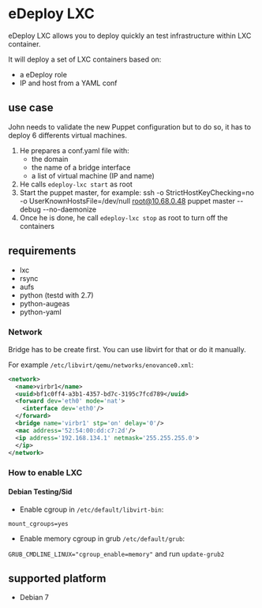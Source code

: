# eDeploy LXC

eDeploy LXC allows you to deploy quickly an test infrastructure within LXC
container.

It will deploy a set of LXC containers based on:

- a eDeploy role
- IP and host from a YAML conf

## use case

John needs to validate the new Puppet configuration but to do so, it
has to deploy 6 differents virtual machines.

1. He prepares a conf.yaml file with:
    - the domain
    - the name of a bridge interface
    - a list of virtual machine (IP and name)
2. He calls `edeploy-lxc start` as root
3. Start the puppet master, for example:
    ssh -o StrictHostKeyChecking=no -o UserKnownHostsFile=/dev/null root@10.68.0.48 puppet master --debug --no-daemonize
3. Once he is done, he call `edeploy-lxc stop` as root to turn off the containers

## requirements

* lxc
* rsync
* aufs
* python (testd with 2.7)
* python-augeas
* python-yaml

### Network

Bridge has to be create first. You can use libvirt for that or do it manually.

For example `/etc/libvirt/qemu/networks/enovance0.xml`:
```xml
<network>
  <name>virbr1</name>
  <uuid>bf1c0ff4-a3b1-4357-bd7c-3195c7fcd789</uuid>
  <forward dev='eth0' mode='nat'>
    <interface dev='eth0'/>
  </forward>
  <bridge name='virbr1' stp='on' delay='0'/>
  <mac address='52:54:00:dd:c7:2d'/>
  <ip address='192.168.134.1' netmask='255.255.255.0'>
  </ip>
</network>
```

### How to enable LXC

#### Debian Testing/Sid

* Enable cgroup in `/etc/default/libvirt-bin`:

`mount_cgroups=yes`

* Enable memory cgroup in grub `/etc/default/grub`:

`GRUB_CMDLINE_LINUX="cgroup_enable=memory"` and run `update-grub2`

## supported platform

- Debian 7
